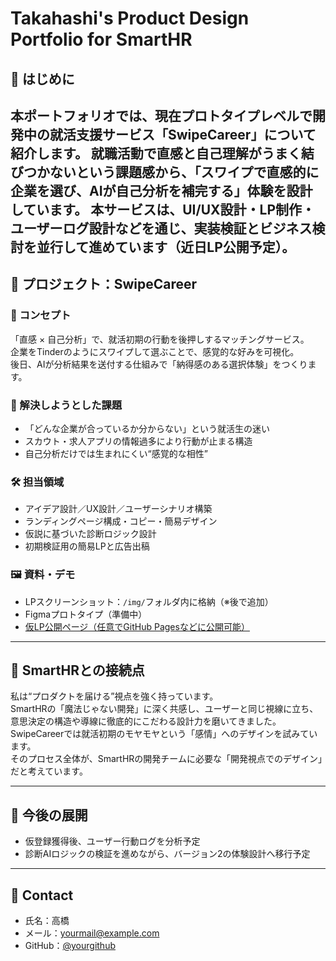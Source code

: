 
# Takahashi's Product Design Portfolio for SmartHR

## 🔹 はじめに
本ポートフォリオでは、現在プロトタイプレベルで開発中の就活支援サービス「SwipeCareer」について紹介します。
就職活動で直感と自己理解がうまく結びつかないという課題感から、「スワイプで直感的に企業を選び、AIが自己分析を補完する」体験を設計しています。
本サービスは、UI/UX設計・LP制作・ユーザーログ設計などを通じ、実装検証とビジネス検討を並行して進めています（近日LP公開予定）。
---

## 🔹 プロジェクト：SwipeCareer

### 📌 コンセプト
「直感 × 自己分析」で、就活初期の行動を後押しするマッチングサービス。  
企業をTinderのようにスワイプして選ぶことで、感覚的な好みを可視化。  
後日、AIが分析結果を送付する仕組みで「納得感のある選択体験」をつくります。

### 🎯 解決しようとした課題
- 「どんな企業が合っているか分からない」という就活生の迷い
- スカウト・求人アプリの情報過多により行動が止まる構造
- 自己分析だけでは生まれにくい“感覚的な相性”

### 🛠 担当領域
- アイデア設計／UX設計／ユーザーシナリオ構築
- ランディングページ構成・コピー・簡易デザイン
- 仮説に基づいた診断ロジック設計
- 初期検証用の簡易LPと広告出稿

### 🖼️ 資料・デモ
- LPスクリーンショット：`/img/`フォルダ内に格納（※後で追加）
- Figmaプロトタイプ（準備中）
- [仮LP公開ページ（任意でGitHub Pagesなどに公開可能）](#)

---

## 🔹 SmartHRとの接続点
私は“プロダクトを届ける”視点を強く持っています。  
SmartHRの「魔法じゃない開発」に深く共感し、ユーザーと同じ視線に立ち、意思決定の構造や導線に徹底的にこだわる設計力を磨いてきました。  
SwipeCareerでは就活初期のモヤモヤという「感情」へのデザインを試みています。  
そのプロセス全体が、SmartHRの開発チームに必要な「開発視点でのデザイン」だと考えています。

---

## 🔹 今後の展開
- 仮登録獲得後、ユーザー行動ログを分析予定
- 診断AIロジックの検証を進めながら、バージョン2の体験設計へ移行予定

---

## 📮 Contact
- 氏名：高橋
- メール：yourmail@example.com
- GitHub：[@yourgithub](https://github.com/yourgithub)
